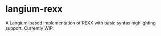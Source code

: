 # langium-rexx

A Langium-based implementation of REXX with basic syntax highlighting support. Currently WIP.
